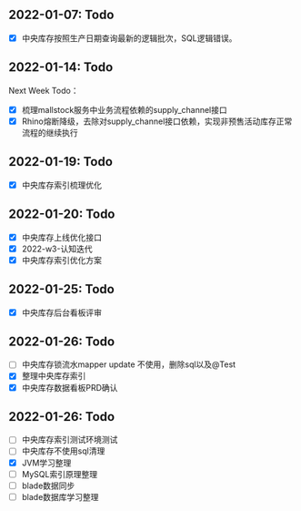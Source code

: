 ## 2022-01-07: Todo

- [x] 中央库存按照生产日期查询最新的逻辑批次，SQL逻辑错误。

## 2022-01-14: Todo

Next Week Todo：

- [x] 梳理mallstock服务中业务流程依赖的supply_channel接口
- [x] Rhino熔断降级，去除对supply_channel接口依赖，实现非预售活动库存正常流程的继续执行

## 2022-01-19: Todo

- [x] 中央库存索引梳理优化

## 2022-01-20: Todo

- [x] 中央库存上线优化接口
- [x] 2022-w3-认知迭代
- [x] 中央库存索引优化方案

## 2022-01-25: Todo

- [x] 中央库存后台看板评审

## 2022-01-26: Todo

- [ ] 中央库存锁流水mapper   update  不使用，删除sql以及@Test
- [x] 整理中央库存索引
- [x] 中央库存数据看板PRD确认

## 2022-01-26: Todo

- [ ] 中央库存索引测试环境测试
- [ ] 中央库存不使用sql清理
- [x] JVM学习整理
- [ ] MySQL索引原理整理
- [ ] blade数据同步
- [ ] blade数据库学习整理
